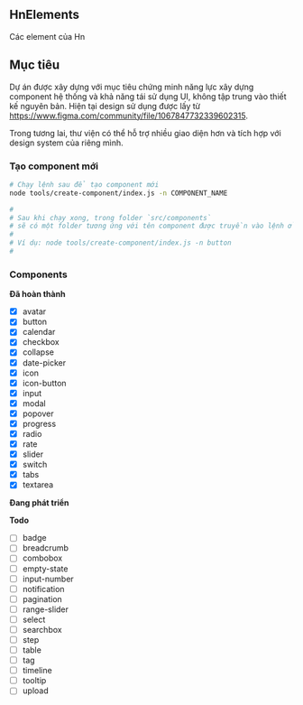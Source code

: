 ## HnElements

Các element của Hn

## Mục tiêu

Dự án được xây dựng với mục tiêu chứng minh năng lực xây dựng component hệ thống và khả năng tái sử dụng UI, không tập trung vào thiết kế nguyên bản.
Hiện tại design sử dụng được lấy từ https://www.figma.com/community/file/1067847732339602315.

Trong tương lai, thư viện có thể hỗ trợ nhiều giao diện hơn và tích hợp với design system của riêng mình.

### Tạo component mới

```bash
# Chạy lệnh sau để tạo component mới
node tools/create-component/index.js -n COMPONENT_NAME

#
# Sau khi chạy xong, trong folder `src/components`
# sẽ có một folder tương ứng với tên component được truyền vào lệnh ở trên
#
# Ví dụ: node tools/create-component/index.js -n button
#
```

### Components

**Đã hoàn thành**

- [x] avatar
- [x] button
- [x] calendar
- [x] checkbox
- [x] collapse
- [x] date-picker
- [x] icon
- [x] icon-button
- [x] input
- [x] modal
- [x] popover
- [x] progress
- [x] radio
- [x] rate
- [x] slider
- [x] switch
- [x] tabs
- [x] textarea

**Đang phát triển**

**Todo**

- [ ] badge
- [ ] breadcrumb
- [ ] combobox
- [ ] empty-state
- [ ] input-number
- [ ] notification
- [ ] pagination
- [ ] range-slider
- [ ] select
- [ ] searchbox
- [ ] step
- [ ] table
- [ ] tag
- [ ] timeline
- [ ] tooltip
- [ ] upload
